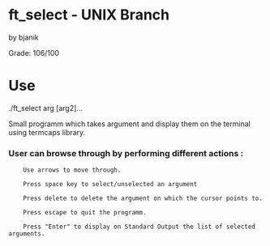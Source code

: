# ft_select - UNIX Branch

by bjanik

Grade: 106/100

# Use 
./ft_select arg [arg2]...

Small programm which takes argument and display them on the terminal using termcaps library.

### User can browse through by performing different actions :

        Use arrows to move through.
        
        Press space key to select/unselected an argument
  
        Press delete to delete the argument on which the cursor points to.
  
        Press escape to quit the programm.
  
        Press "Enter" to display on Standard Output the list of selected arguments.
